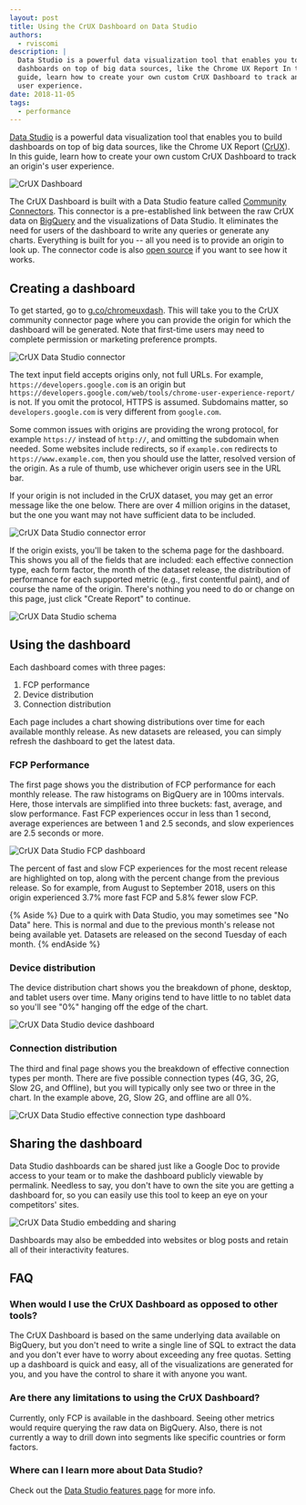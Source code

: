 ```yaml
---
layout: post
title: Using the CrUX Dashboard on Data Studio
authors:
  - rviscomi
description: |
  Data Studio is a powerful data visualization tool that enables you to build
  dashboards on top of big data sources, like the Chrome UX Report In this
  guide, learn how to create your own custom CrUX Dashboard to track an origin's
  user experience.
date: 2018-11-05
tags:
  - performance
---
```


[Data Studio](https://marketingplatform.google.com/about/data-studio/) is a
powerful data visualization tool that enables you to build dashboards on top of
big data sources, like the Chrome UX Report
([CrUX](https://developers.google.com/web/tools/chrome-user-experience-report/)).
In this guide, learn how to create your own custom CrUX Dashboard to track an
origin's user experience.

<img class="w-screenshot" src="./dash_fcp.png" alt="CrUX Dashboard">

The CrUX Dashboard is built with a Data Studio feature called [Community
Connectors](https://developers.google.com/datastudio/connector/).
This connector is a pre-established link between the raw CrUX data on
[BigQuery](https://console.cloud.google.com/bigquery?p=chrome-ux-report) and the visualizations of Data Studio. It eliminates
the need for users of the dashboard to write any queries or generate any charts.
Everything is built for you -- all you need is to provide an origin to look up.
The connector code is also
[open source](https://github.com/googledatastudio/community-connectors/tree/master/chrome-ux-report)
if you want to see how it works.

## Creating a dashboard

To get started, go to [g.co/chromeuxdash](https://g.co/chromeuxdash).
This will take you to the CrUX community connector page where you can provide
the origin for which the dashboard will be generated. Note that first-time users
may need to complete permission or marketing preference prompts.

<img class="w-screenshot" src="./dash_connector.png" alt="CrUX Data Studio connector">

The text input field accepts origins only, not full URLs. For example,
`https://developers.google.com` is an origin but
`https://developers.google.com/web/tools/chrome-user-experience-report/` is not.
If you omit the protocol, HTTPS is assumed. Subdomains matter, so
`developers.google.com` is very different from `google.com`.

Some common issues with origins are providing the wrong protocol, for example
`https://` instead of `http://`, and omitting the subdomain when needed.
Some websites include redirects, so if `example.com` redirects to
`https://www.example.com`, then you should use the latter, resolved version of
the origin. As a rule of thumb, use whichever origin users see in the URL bar.

If your origin is not included in the CrUX dataset, you may get an error message
like the one below. There are over 4 million origins in the dataset, but the one
you want may not have sufficient data to be included.

![CrUX Data Studio connector error](./dash_error.png)

If the origin exists, you'll be taken to the schema page for the dashboard.
This shows you all of the fields that are included: each effective connection
type, each form factor, the month of the dataset release, the distribution of
performance for each supported metric (e.g., first contentful paint), and of
course the name of the origin. There's nothing you need to do or change on this
page, just click "Create Report" to continue.

<img class="w-screenshot" src="./dash_schema.png" alt="CrUX Data Studio schema">

## Using the dashboard

Each dashboard comes with three pages:

1. FCP performance
2. Device distribution
3. Connection distribution

Each page includes a chart showing distributions over time for each available
monthly release. As new datasets are released, you can simply refresh the
dashboard to get the latest data.

### FCP Performance

The first page shows you the distribution of FCP performance for each monthly
release. The raw histograms on BigQuery are in 100ms intervals. Here, those
intervals are simplified into three buckets: fast, average, and slow
performance. Fast FCP experiences occur in less than 1 second, average
experiences are between 1 and 2.5 seconds, and slow experiences are 2.5 seconds
or more.

![CrUX Data Studio FCP dashboard](./dash_fcp.png)

The percent of fast and slow FCP experiences for the most recent release are
highlighted on top, along with the percent change from the previous release.
So for example, from August to September 2018, users on this origin experienced
3.7% more fast FCP and 5.8% fewer slow FCP.

{% Aside %}
Due to a quirk with Data Studio, you may sometimes see "No Data" here. This is
normal and due to the previous month's release not being available yet. Datasets
are released on the second Tuesday of each month.
{% endAside %}

### Device distribution

The device distribution chart shows you the breakdown of phone, desktop, and
tablet users over time. Many origins tend to have little to no tablet data so
you'll see "0%" hanging off the edge of the chart.

![CrUX Data Studio device dashboard](./dash_device.png)

### Connection distribution

The third and final page shows you the breakdown of effective connection types
per month. There are five possible connection types (4G, 3G, 2G, Slow 2G, and
Offline), but you will typically only see two or three in the chart. In the
example above, 2G, Slow 2G, and offline are all 0%.

![CrUX Data Studio effective connection type dashboard](./dash_ect.png)

## Sharing the dashboard

Data Studio dashboards can be shared just like a Google Doc to provide access to
your team or to make the dashboard publicly viewable by permalink. Needless to
say, you don't have to own the site you are getting a dashboard for, so you can 
easily use this tool to keep an eye on your competitors' sites.

![CrUX Data Studio embedding and sharing](./dash_embed.png)

Dashboards may also be embedded into websites or blog posts and retain all of
their interactivity features.

## FAQ

### When would I use the CrUX Dashboard as opposed to other tools?

The CrUX Dashboard is based on the same underlying data available on BigQuery,
but you don't need to write a single line of SQL to extract the data and you
don't ever have to worry about exceeding any free quotas. Setting up a dashboard
is quick and easy, all of the visualizations are generated for you, and you have
the control to share it with anyone you want.

### Are there any limitations to using the CrUX Dashboard?

Currently, only FCP is available in the dashboard. Seeing other metrics would
require querying the raw data on BigQuery. Also, there is not currently a way to
drill down into segments like specific countries or form factors.

### Where can I learn more about Data Studio?

Check out the [Data Studio features page](https://marketingplatform.google.com/about/data-studio/features/)
for more info.

